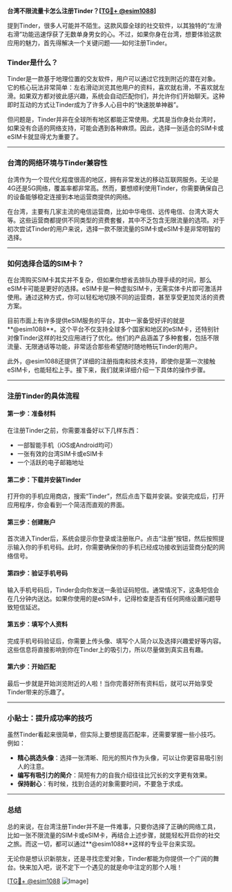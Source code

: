 **台湾不限流量卡怎么注册Tinder？[[TG💪+ @esim1088](https://t.me/s/esim1088)]**

提到Tinder，很多人可能并不陌生。这款风靡全球的社交软件，以其独特的“左滑右滑”功能迅速俘获了无数单身男女的心。不过，如果你身在台湾，想要体验这款应用的魅力，首先得解决一个关键问题——如何注册Tinder。

### Tinder是什么？

Tinder是一款基于地理位置的交友软件，用户可以通过它找到附近的潜在对象。它的核心玩法非常简单：左右滑动浏览其他用户的资料，喜欢就右滑，不喜欢就左滑。如果双方都对彼此感兴趣，系统会自动匹配你们，并允许你们开始聊天。这种即时互动的方式让Tinder成为了许多人心目中的“快速脱单神器”。

但问题是，Tinder并非在全球所有地区都能正常使用。尤其是当你身处台湾时，如果没有合适的网络支持，可能会遇到各种麻烦。因此，选择一张适合的SIM卡或eSIM卡就显得尤为重要了。

---

### 台湾的网络环境与Tinder兼容性

台湾作为一个现代化程度很高的地区，拥有非常发达的移动互联网服务。无论是4G还是5G网络，覆盖率都非常高。然而，要想顺利使用Tinder，你需要确保自己的设备能够稳定连接到本地运营商提供的网络。

在台湾，主要有几家主流的电信运营商，比如中华电信、远传电信、台湾大哥大等。这些运营商都提供不同类型的资费套餐，其中不乏包含无限流量的选项。对于初次尝试Tinder的用户来说，选择一款不限流量的SIM卡或eSIM卡是非常明智的选择。

---

### 如何选择合适的SIM卡？

在台湾购买SIM卡其实并不复杂，但如果你想省去排队办理手续的时间，那么eSIM卡可能是更好的选择。eSIM卡是一种虚拟SIM卡，无需实体卡片即可激活并使用。通过这种方式，你可以轻松地切换不同的运营商，甚至享受更加灵活的资费方案。

目前市面上有许多提供eSIM服务的平台，其中一家备受好评的就是**@esim1088**。这个平台不仅支持全球多个国家和地区的eSIM卡，还特别针对像Tinder这样的社交应用进行了优化。他们的产品涵盖了多种套餐，包括不限流量、无限通话等功能，非常适合那些希望随时随地畅玩Tinder的用户。

此外，@esim1088还提供了详细的注册指南和技术支持，即使你是第一次接触eSIM卡，也能轻松上手。接下来，我们就来详细介绍一下具体的操作步骤。

---

### 注册Tinder的具体流程

#### 第一步：准备材料
在注册Tinder之前，你需要准备好以下几样东西：
- 一部智能手机（iOS或Android均可）
- 一张有效的台湾SIM卡或eSIM卡
- 一个活跃的电子邮箱地址

#### 第二步：下载并安装Tinder
打开你的手机应用商店，搜索“Tinder”，然后点击下载并安装。安装完成后，打开应用程序，你会看到一个简洁而直观的界面。

#### 第三步：创建账户
首次进入Tinder后，系统会提示你登录或注册账户。点击“注册”按钮，然后按照提示输入你的手机号码。此时，你需要确保你的手机已经成功接收到运营商分配的网络信号。

#### 第四步：验证手机号码
输入手机号码后，Tinder会向你发送一条验证码短信。通常情况下，这条短信会在几分钟内送达。如果你使用的是eSIM卡，记得检查是否有任何网络设置问题导致短信延迟。

#### 第五步：填写个人资料
完成手机号码验证后，你需要上传头像、填写个人简介以及选择兴趣爱好等内容。这些信息将直接影响到你在Tinder上的吸引力，所以尽量做到真实且有趣。

#### 第六步：开始匹配
最后一步就是开始浏览附近的人啦！当你完善好所有资料后，就可以开始享受Tinder带来的乐趣了。

---

### 小贴士：提升成功率的技巧

虽然Tinder看起来很简单，但实际上要想提高匹配率，还需要掌握一些小技巧。例如：
- **精心挑选头像**：选择一张清晰、阳光的照片作为头像，可以让你更容易吸引别人的注意。
- **编写有吸引力的简介**：简短有力的自我介绍往往比冗长的文字更有效果。
- **保持耐心**：有时候，找到合适的对象需要时间，不要急于求成。

---

### 总结

总的来说，在台湾注册Tinder并不是一件难事，只要你选择了正确的网络工具，比如一张不限流量的SIM卡或eSIM卡，再结合上述步骤，就能轻松开启你的社交之旅。而这一切，都可以通过**@esim1088**这样的专业平台来实现。

无论你是想认识新朋友，还是寻找恋爱对象，Tinder都能为你提供一个广阔的舞台。快来加入吧，说不定下一个遇见的就是命中注定的那个人哦！

[[TG💪+ @esim1088](https://t.me/s/esim1088) ![Image](https://i.postimg.cc/4NQfJmqS/Snipaste-2025-05-13-00-14-12.png)]